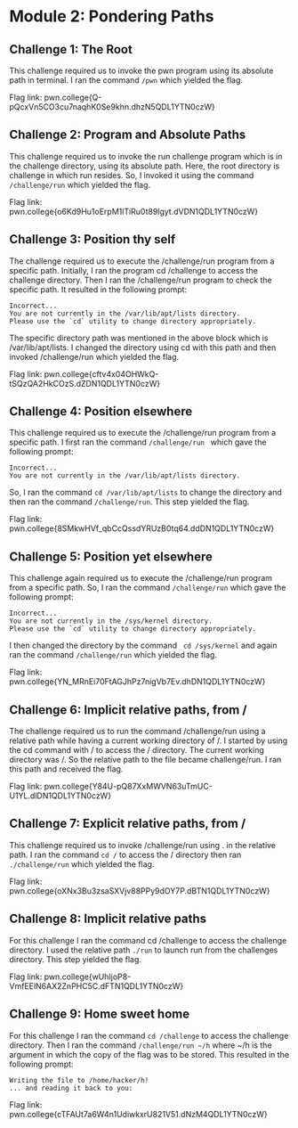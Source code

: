 # Module 2: Pondering Paths
## Challenge 1: The Root
This challenge required us to invoke the pwn program using its absolute path in terminal. I ran the command `/pwn` which yielded the flag.

Flag link: pwn.college{Q-pQcxVn5CO3cu7naqhK0Se9khn.dhzN5QDL1YTN0czW}
## Challenge 2: Program and Absolute Paths
This challenge required us to invoke the run challenge program which is in the challenge directory, using its absolute path. Here, the root directory is challenge in which run resides. So, I invoked it using the command `/challenge/run` which yielded the flag.

Flag link: pwn.college{o6Kd9Hu1oErpM1lTiRu0t89lgyt.dVDN1QDL1YTN0czW}
## Challenge 3: Position thy self
The challenge required us to execute the /challenge/run program from a specific path. Initially, I ran the program cd /challenge to access the challenge directory. Then I ran the /challenge/run program to check the specific path. It resulted in the following prompt: 
```
Incorrect...
You are not currently in the /var/lib/apt/lists directory.
Please use the `cd` utility to change directory appropriately.
```
The specific directory path was mentioned in the above block which is /var/lib/apt/lists. I changed the directory using cd with this path and then invoked /challenge/run which yielded the flag.

Flag link: pwn.college{cftv4x04OHWkQ-tSQzQA2HkCOzS.dZDN1QDL1YTN0czW}
## Challenge 4: Position elsewhere
This challenge required us to execute the /challenge/run program from a specific path. I first ran the command `/challenge/run ` which gave the following prompt:
```
Incorrect...
You are not currently in the /var/lib/apt/lists directory.
```
So, I ran the command `cd /var/lib/apt/lists` to change the directory and then ran the command `/challenge/run`. This step yielded the flag.

Flag link: pwn.college{8SMkwHVf_qbCcQssdYRUzB0tq64.ddDN1QDL1YTN0czW}
## Challenge 5: Position yet elsewhere
This challenge again required us to execute the /challenge/run program from a specific path. So, I ran the command `/challenge/run` which gave the following prompt:
```
Incorrect...
You are not currently in the /sys/kernel directory.
Please use the `cd` utility to change directory appropriately.
```
I then changed the directory by the command ` cd /sys/kernel` and again ran the command `/challenge/run` which yielded the flag.

Flag link: pwn.college{YN_MRnEi70FtAGJhPz7nigVb7Ev.dhDN1QDL1YTN0czW}
## Challenge 6: Implicit relative paths, from /
The challenge required us to run the command /challenge/run using a relative path while having a current working directory of /. I started by using the cd command with / to access the / directory. The current working directory was /. So the relative path to the file became challenge/run. I ran this path and received the flag.

Flag link: pwn.college{Y84U-pQ87XxMWVN63uTmUC-U1YL.dlDN1QDL1YTN0czW}
## Challenge 7: Explicit relative paths, from /
This challenge required us to invoke /challenge/run using . in the relative path. I ran the command `cd /` to access the / directory then ran `./challenge/run` which yielded the flag.

Flag link: pwn.college{oXNx3Bu3zsaSXVjv88PPy9dOY7P.dBTN1QDL1YTN0czW}
## Challenge 8: Implicit relative paths
For this challenge I ran the command cd /challenge to access the challenge directory. I used the relative path `./run` to launch run from the challenges directory. This step yielded the flag.

Flag link: pwn.college{wUhIjoP8-VmfEElN6AX2ZnPHC5C.dFTN1QDL1YTN0czW}
## Challenge 9: Home sweet home
For this challenge I ran the command `cd /challenge` to access the challenge directory. Then I ran the command `/challenge/run ~/h` where ~/h is the argument in which the copy of the flag was to be stored. This resulted in the following prompt:
```
Writing the file to /home/hacker/h!
... and reading it back to you:
```
Flag link: pwn.college{cTFAUt7a6W4n1UdiwkxrU821V51.dNzM4QDL1YTN0czW}


